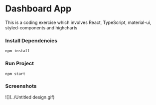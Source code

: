 # Dashboard App

This is a coding exercise which involves React, TypeScript, material-ui, styled-components and highcharts

### Install Dependencies
`npm install`

### Run Project
`npm start`

### Screenshots

![](../Untitled design.gif)